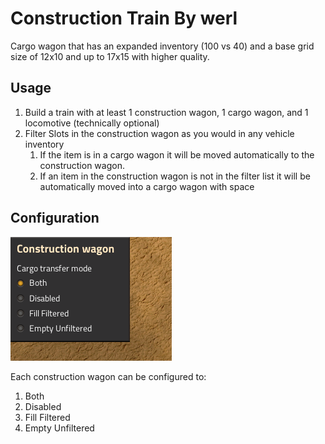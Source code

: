 # Construction Train By werl

Cargo wagon that has an expanded inventory (100 vs 40) and a base grid size of 12x10 and up to 17x15 with higher quality.

## Usage

1. Build a train with at least 1 construction wagon, 1 cargo wagon, and 1 locomotive (technically optional)
2. Filter Slots in the construction wagon as you would in any vehicle inventory
   1. If the item is in a cargo wagon it will be moved automatically to the construction wagon.
   2. If an item in the construction wagon is not in the filter list it will be automatically moved into a cargo wagon with space

## Configuration

![Config Screen](https://raw.githubusercontent.com/werl/ConstructionWagon/refs/heads/master/Config%20Screen.png "Config Screen")

Each construction wagon can be configured to:
1. Both
2. Disabled
3. Fill Filtered
4. Empty Unfiltered
